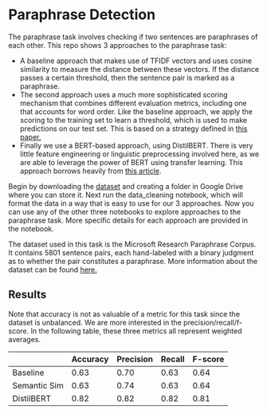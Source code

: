 # Paraphrase Detection

The paraphrase task involves checking if two sentences are paraphrases of each other. This repo shows 3 approaches to the paraphrase task: 
- A baseline approach that makes use of TFIDF vectors and uses cosine similarity to measure the distance between these vectors. If the distance passes a certain threshold, then the sentence pair is marked as a paraphrase.
- The second approach uses a much more sophisticated scoring mechanism that combines different evaluation metrics, including one that accounts for word order. Like the baseline approach, we apply the scoring to the training set to learn a threshold, which is used to make predictions on our test set. This is based on a strategy defined in [this paper.](https://ieeexplore.ieee.org/document/8639211)
- Finally we use a BERT-based approach, using DistilBERT. There is very little feature engineering or linguistic preprocessing involved here, as we are able to leverage the power of BERT using transfer learning. This approach borrows heavily from [this article](https://medium.com/mlearning-ai/nlp-day-26-semantic-similarity-with-bert-and-huggingface-transformers-ce76011d5a51). 

Begin by downloading the [dataset](https://www.microsoft.com/en-us/download/details.aspx?id=52398) and creating a folder in Google Drive where you can store it. Next run the data_cleaning notebook, which will format the data in a way that is easy to use for our 3 approaches. Now you can use any of the other three notebooks to explore approaches to the paraphrase task. More specific details for each approach are provided in the notebook.

The dataset used in this task is the Microsoft Research Paraphrase Corpus. It contains 5801 sentence pairs, each hand-labeled with a binary judgment as to whether the pair constitutes a paraphrase. More information about the dataset can be found [here.](https://www.microsoft.com/en-us/research/publication/automatically-constructing-a-corpus-of-sentential-paraphrases/)


## Results

Note that accuracy is not as valuable of a metric for this task since the dataset is unbalanced. We are more interested in the precision/recall/f-score. In the following table, these three metrics all represent weighted averages.

|              | Accuracy | Precision  | Recall | F-score |
|--------------|----------|------------|--------|---------|
| Baseline     | 0.63     | 0.70       | 0.63   | 0.64    |
| Semantic Sim | 0.63     | 0.74       | 0.63   | 0.64    |
| DistilBERT   | 0.82     | 0.82       | 0.82   | 0.81    |

